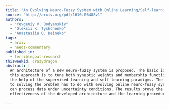 ```yaml
---
title: "An Evolving Neuro-Fuzzy System with Online Learning/Self-learning"
source: "http://arxiv.org/pdf/1610.06488v1"
authors:
  - "Yevgeniy V. Bodyanskiy"
  - "Oleksii K. Tyshchenko"
  - "Anastasiia O. Deineko"
tags:
  - arxiv
  - needs-commentary
published_in:
  - terriblegoat-research
thisweekid: crazydragon
abstract: |
  An architecture of a new neuro-fuzzy system is proposed. The basic idea of
  this approach is to tune both synaptic weights and membership functions with
  the help of the supervised learning and self-learning paradigms. The approach
  to solving the problem has to do with evolving online neuro-fuzzy systems that
  can process data under uncertainty conditions. The results prove the
  effectiveness of the developed architecture and the learning procedure.
  
---
```

